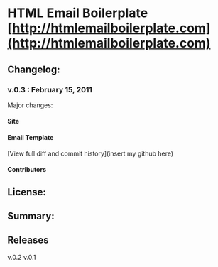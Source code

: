 #  HTML Email Boilerplate [http://htmlemailboilerplate.com](http://htmlemailboilerplate.com)

## Changelog:

### v.0.3 : February 15, 2011

Major changes:

#### Site

#### Email Template

[View full diff and commit history](insert my github here)


#### Contributors

## License:

## Summary:

## Releases
v.0.2
v.0.1 